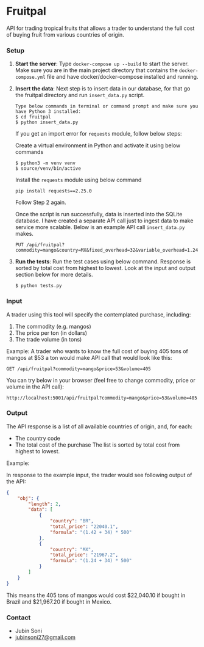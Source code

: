 # Fruitpal

API for trading tropical fruits that allows a trader to understand the full cost of buying fruit from various countries of origin.

### Setup
1. **Start the server**: Type `docker-compose up --build` to start the server. Make sure you are in the main project directory that contains the `docker-compose.yml` file and have docker/docker-compose installed and running.
2. **Insert the data**: Next step is to insert data in our database, for that go the fruitpal directory and run `insert_data.py` script.
    ```
    Type below commands in terminal or command prompt and make sure you have Python 3 installed:
    $ cd fruitpal
    $ python insert_data.py
    ```
    If you get an import error for `requests` module, follow below steps:
    
    Create a virtual environment in Python and activate it using below commands
    ```
    $ python3 -m venv venv
    $ source/venv/bin/active
    ```
    Install the `requests` module using below command
    ```
    pip install requests==2.25.0
    ```
    Follow Step 2 again.
    
    Once the script is run successfully, data is inserted into the SQLite database. I have created a separate API call just to ingest data to make service more scalable. Below is an example API call `insert_data.py` makes. 
    ```
    PUT /api/fruitpal?commodity=mango&country=MX&fixed_overhead=32&variable_overhead=1.24
    ```
3. **Run the tests**: Run the test cases using below command. Response is sorted by total cost from highest to lowest. Look at the input and output section below for more details.
    ```
    $ python tests.py
    ```

### Input
A trader using this tool will specify the contemplated purchase, including:
1. The commodity (e.g. mangos)
2. The price per ton (in dollars)
3. The trade volume (in tons)

Example:
A trader who wants to know the full cost of buying 405 tons of mangos at $53 a ton would make API call that would look like this:
```text
GET /api/fruitpal?commodity=mango&price=53&volume=405
```
You can try below in your browser (feel free to change commodity, price or volume in the API call):
```
http://localhost:5001/api/fruitpal?commodity=mango&price=53&volume=405
```

### Output
The API response is a list of all available countries of origin, and, for each:
- The country code
- The total cost of the purchase
The list is sorted by total cost from highest to lowest.

Example:

In response to the example input, the trader would see following output of the API:
```json
{
    "obj": {
        "length": 2,
        "data": [
            {
                "country": "BR",
                "total_price": "22040.1",
                "formula": "(1.42 + 34) * 500"
            },
            {
                "country": "MX",
                "total_price": "21967.2",
                "formula": "(1.24 + 34) * 500"
            }
        ]
    }
}
```

This means the 405 tons of mangos would cost $22,040.10 if bought in Brazil and $21,967.20 if
bought in Mexico.


### Contact
- Jubin Soni
- jubinsoni27@gmail.com
